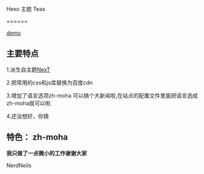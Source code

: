Hexo 主题 Teas

======

[demo]()

## 主要特点 ## 

1.派生自主题[NexT]()

2.把常用的css和js库替换为百度cdn

3.增加了语言选项zh-moha 可以搞个大新闻啦,在站点的配置文件里面把语言选成zh-moha就可以啦

4.还没想好，你猜


## 特色： zh-moha ##


**我只做了一点微小的工作谢谢大家**

NerdNeils